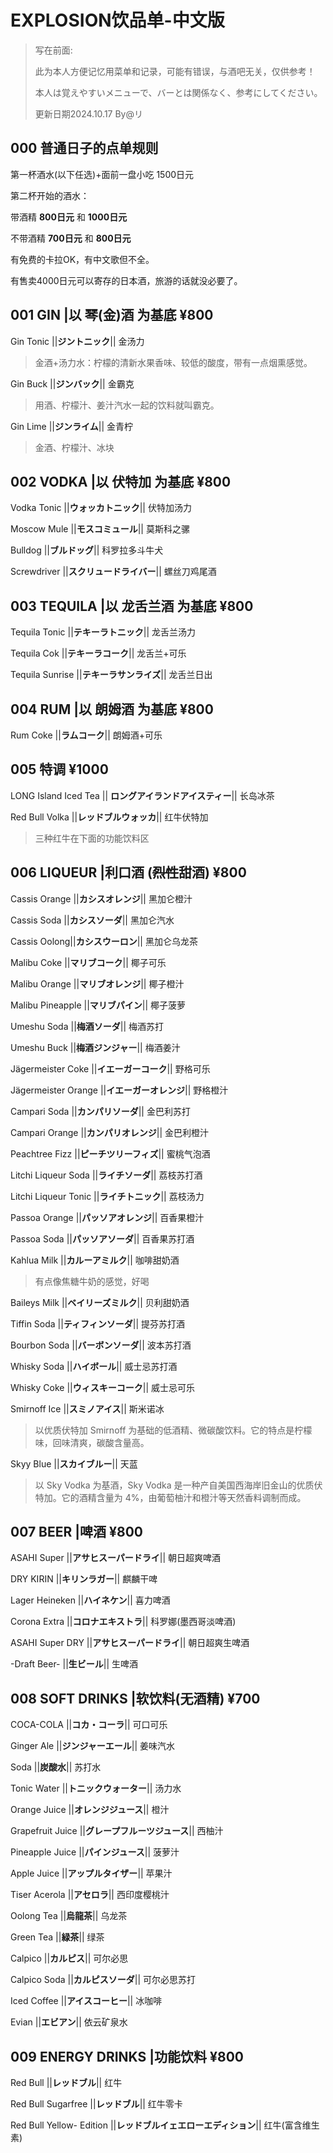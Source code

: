 # EXPLOSION饮品单-中文版

>写在前面:
>
>此为本人方便记忆用菜单和记录，可能有错误，与酒吧无关，仅供参考！
>
>本人は覚えやすいメニューで、バーとは関係なく、参考にしてください。
>
>更新日期2024.10.17 By@リ

## 000 普通日子的点单规则

第一杯酒水(以下任选)+面前一盘小吃 1500日元

第二杯开始的酒水：

带酒精 **800日元** 和 **1000日元**

不带酒精 **700日元** 和 **800日元**

有免费的卡拉OK，有中文歌但不全。

有售卖4000日元可以寄存的日本酒，旅游的话就没必要了。

## 001 GIN |以 琴(金)酒 为基底 ¥800

Gin Tonic ||**ジントニック**|| 金汤力

> 金酒+汤力水：柠檬的清新水果香味、较低的酸度，带有一点烟熏感觉。

Gin Buck ||**ジンバック**|| 金霸克

> 用酒、柠檬汁、姜汁汽水一起的饮料就叫霸克。

Gin Lime ||**ジンライム**|| 金青柠

> 金酒、柠檬汁、冰块

## 002 **VODKA** |以 伏特加 为基底 ¥800

Vodka Tonic ||**ウォッカトニック**|| 伏特加汤力

Moscow Mule ||**モスコミュール**|| 莫斯科之骡

Bulldog ||**ブルドッグ**|| 科罗拉多斗牛犬

Screwdriver ||**スクリュードライバー**||  螺丝刀鸡尾酒

## 003 **TEQUILA** |**以** **龙舌兰酒** 为基底 ¥800

Tequila Tonic ||**テキーラトニック**|| 龙舌兰汤力

Tequila Cok ||**テキーラコーク**|| 龙舌兰+可乐

Tequila Sunrise ||**テキーラサンライズ**|| 龙舌兰日出

## 004 RUM |以 朗姆酒 为基底 ¥800

Rum Coke ||**ラムコーク**|| 朗姆酒+可乐

## 005 特调 ¥1000

LONG Island Iced Tea || **ロングアイランドアイスティー**|| 长岛冰茶

Red Bull Volka ||**レッドブルウォッカ**|| 红牛伏特加

> 三种红牛在下面的功能饮料区

## 006 LIQUEUR |利口酒 (~~烈性~~甜酒) ¥800

Cassis Orange ||**カシスオレンジ**|| 黑加仑橙汁

Cassis Soda ||**カシスソーダ**|| 黑加仑汽水

Cassis Oolong||**カシスウーロン**|| 黑加仑乌龙茶

Malibu Coke ||**マリブコーク**|| 椰子可乐

Malibu Orange ||**マリブオレンジ**|| 椰子橙汁

Malibu Pineapple ||**マリブパイン**|| 椰子菠萝

Umeshu Soda ||**梅酒ソーダ**|| 梅酒苏打

Umeshu Buck ||**梅酒ジンジャー**|| 梅酒姜汁

Jägermeister Coke ||**イエーガーコーク**|| 野格可乐

Jägermeister Orange ||**イエーガーオレンジ**|| 野格橙汁

Campari Soda ||**カンパリソーダ**|| 金巴利苏打

Campari Orange ||**カンパリオレンジ**|| 金巴利橙汁

Peachtree Fizz ||**ピーチツリーフィズ**|| 蜜桃气泡酒

Litchi Liqueur Soda ||**ライチソーダ**|| 荔枝苏打酒

Litchi Liqueur Tonic ||**ライチトニック**|| 荔枝汤力

Passoa Orange ||**パッソアオレンジ**|| 百香果橙汁

Passoa Soda ||**パッソアソーダ**|| 百香果苏打酒

Kahlua Milk ||**カルーアミルク**|| 咖啡甜奶酒

> 有点像焦糖牛奶的感觉，好喝

Baileys Milk ||**ベイリーズミルク**|| 贝利甜奶酒

Tiffin Soda ||**ティフィンソーダ**|| 提芬苏打酒

Bourbon Soda ||**バーボンソーダ**|| 波本苏打酒

Whisky Soda ||**ハイボール**|| 威士忌苏打酒

Whisky Coke ||**ウィスキーコーク**|| 威士忌可乐

Smirnoff Ice ||**スミノアイス**|| 斯米诺冰

> 以优质伏特加 Smirnoff 为基础的低酒精、微碳酸饮料。它的特点是柠檬味，回味清爽，碳酸含量高。

Skyy Blue ||**スカイブルー**|| 天蓝

> 以 Sky Vodka 为基酒，Sky Vodka 是一种产自美国西海岸旧金山的优质伏特加。它的酒精含量为 4%，由葡萄柚汁和橙汁等天然香料调制而成。

## 007 BEER |啤酒 ¥800

ASAHI Super ||**アサヒスーパードライ**|| 朝日超爽啤酒

DRY KIRIN ||**キリンラガー**|| 麒麟干啤

Lager Heineken ||**ハイネケン**|| 喜力啤酒

Corona Extra ||**コロナエキストラ**|| 科罗娜(墨西哥淡啤酒)



ASAHI Super DRY ||**アサヒスーパードライ**|| 朝日超爽生啤酒

-Draft Beer- ||**生ビール**|| 生啤酒

## 008 SOFT DRINKS |软饮料(无酒精) ¥700

COCA-COLA ||**コカ・コーラ**|| 可口可乐

Ginger Ale ||**ジンジャーエール**|| 姜味汽水

Soda ||**炭酸水**|| 苏打水

Tonic Water ||**トニックウォーター**||  汤力水

Orange Juice ||**オレンジジュース**|| 橙汁

Grapefruit Juice ||**グレープフルーツジュース**|| 西柚汁

Pineapple Juice ||**パインジュース**|| 菠萝汁

Apple Juice ||**アップルタイザー**|| 苹果汁

Tiser Acerola ||**アセロラ**|| 西印度樱桃汁

Oolong Tea ||**烏龍茶**|| 乌龙茶

Green Tea ||**緑茶**|| 绿茶

Calpico ||**カルピス**|| 可尔必思

Calpico Soda ||**カルピスソーダ**|| 可尔必思苏打

Iced Coffee ||**アイスコーヒー**|| 冰咖啡

Evian ||**エビアン**|| 依云矿泉水

## 009 ENERGY DRINKS |功能饮料 ¥800

Red Bull ||**レッドブル**|| 红牛

Red Bull Sugarfree ||**レッドブル**|| 红牛零卡

Red Bull Yellow- Edition ||**レッドブルイェエローエディション**|| 红牛(富含维生素)
